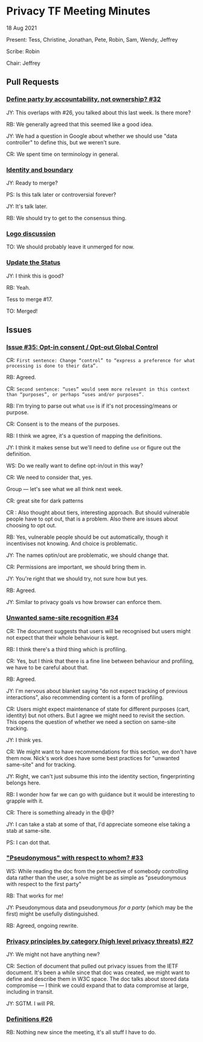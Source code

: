 # Privacy TF Meeting Minutes

18 Aug 2021

Present: Tess, Christine, Jonathan, Pete, Robin, Sam, Wendy, Jeffrey

Scribe: Robin

Chair: Jeffrey

## Pull Requests

### [Define party by accountability, not ownership? #32](https://github.com/w3ctag/privacy-principles/pull/32)

JY: This overlaps with #26, you talked about this last week. Is there more?

RB: We generally agreed that this seemed like a good idea.

JY: We had a question in Google about whether we should use "data controller" to define this, but we weren't sure.

CR: We spent time on terminology in general.

### [Identity and boundary](https://github.com/w3ctag/privacy-principles/pull/28)

JY: Ready to merge?

PS: Is this talk later or controversial forever?

JY: It's talk later.

RB: We should try to get to the consensus thing.

### [Logo discussion](https://github.com/w3ctag/privacy-principles/pull/20)

TO: We should probably leave it unmerged for now.

### [Update the Status](https://github.com/w3ctag/privacy-principles/pull/17)

JY: I think this is good?

RB: Yeah.

Tess to merge #17.

TO: Merged!

## Issues

### [Issue #35: Opt-in consent / Opt-out Global Control](https://github.com/w3ctag/privacy-principles/issues/35)

CR: `First sentence: Change “control” to “express a preference for what processing is done to their data”.`

RB: Agreed.

CR: `Second sentence: “uses” would seem more relevant in this context than “purposes”, or perhaps “uses and/or purposes”.`

RB: I'm trying to parse out what `use` is if it's not processing/means or purpose.

CR: Consent is to the means of the purposes.

RB: I think we agree, it's a question of mapping the definitions.

JY: I think it makes sense but we'll need to define `use` or figure out the definition.

WS: Do we really want to define opt-in/out in this way?

CR: We need to consider that, yes.

Group — let's see what we all think next week.

CR: great site for dark patterns

CR : Also thought about tiers, interesting approach. But should vulnerable people have to opt out, that is a problem. Also there are issues about choosing to opt out.

RB: Yes, vulnerable people should be out automatically, though it incentivises not knowing. And choice is problematic.

JY: The names optin/out are problematic, we should change that.

CR: Permissions are important, we should bring them in.

JY: You're right that we should try, not sure how but yes.

RB: Agreed.

JY: Similar to privacy goals vs how browser can enforce them.

### [Unwanted same-site recognition #34](https://github.com/w3ctag/privacy-principles/issues/34)

CR: The document suggests that users will be recognised but users might not expect that their whole behaviour is kept.

RB: I think there's a third thing which is profiling.

CR: Yes, but I think that there is a fine line between behaviour and profiling, we have to be careful about that.

RB: Agreed.

JY: I'm nervous about blanket saying "do not expect tracking of previous interactions", also recommending content is a form of profiling.

CR: Users might expect maintenance of state for different purposes (cart, identity) but not others. But I agree we might need to revisit the section. This opens the question of whether we need a section on same-site tracking.

JY: I think yes.

CR: We might want to have recommendations for this section, we don't have them now. Nick's work does have some best practices for "unwanted same-site" and for tracking.

JY: Right, we can't just subsume this into the identity section, fingerprinting belongs here.

RB: I wonder how far we can go with guidance but it would be interesting to grapple with it.

CR: There is something already in the @@?

JY: I can take a stab at some of that, I'd appreciate someone else taking a stab at same-site.

PS: I can dot that.

### ["Pseudonymous" with respect to whom? #33](https://github.com/w3ctag/privacy-principles/issues/33)

WS: While reading the doc from the perspective of somebody controlling data rather than the user, a solve might be as simple as "pseudonymous with respect to the first party"

RB: That works for me!

JY: Pseudonymous data and pseudonymous _for a party_ (which may be the first) might be usefully distinguished.

RB: Agreed, ongoing rewrite.

### [Privacy principles by category (high level privacy threats) #27](https://github.com/w3ctag/privacy-principles/issues/27)

JY: We might not have anything new?

CR: Section of document that pulled out privacy issues from the IETF document. It's been a while since that doc was created, we might want to define and describe them in W3C space. The doc talks about stored data compromise — I think we could expand that to data compromise at large, including in transit.

JY: SGTM. I will PR.

### [Definitions #26](https://github.com/w3ctag/privacy-principles/issues/26)

RB: Nothing new since the meeting, it's all stuff I have to do.
